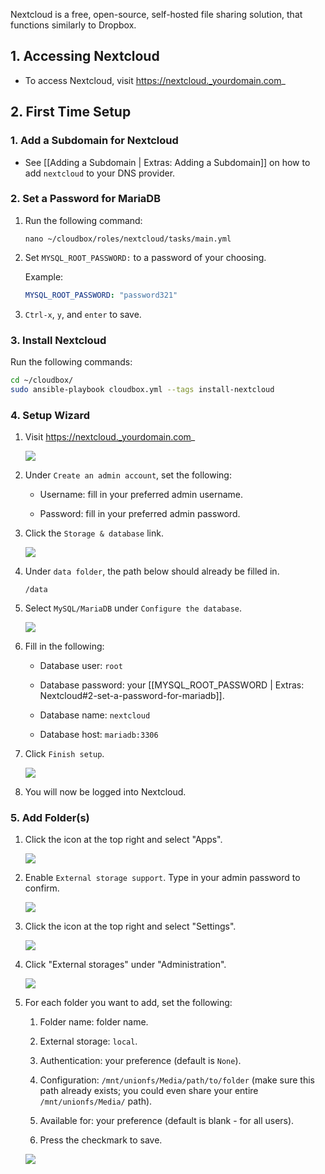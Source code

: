Nextcloud is a free, open-source, self-hosted file sharing solution, that functions similarly to Dropbox. 

## 1. Accessing Nextcloud

 - To access Nextcloud, visit https://nextcloud._yourdomain.com_

## 2. First Time Setup

### 1. Add a Subdomain for Nextcloud

 - See [[Adding a Subdomain | Extras: Adding a Subdomain]] on how to add `nextcloud` to your DNS provider.

### 2. Set a Password for MariaDB

1. Run the following command: 

   ```
   nano ~/cloudbox/roles/nextcloud/tasks/main.yml
   ```
1. Set `MYSQL_ROOT_PASSWORD:` to a password of your choosing.

   Example:
   ```yaml
   MYSQL_ROOT_PASSWORD: "password321"
   ```
1. `Ctrl-x`, `y`, and `enter` to save.

### 3. Install Nextcloud

Run the following commands: 

 ```bash
 cd ~/cloudbox/
 sudo ansible-playbook cloudbox.yml --tags install-nextcloud  
 ```

### 4. Setup Wizard

1. Visit https://nextcloud._yourdomain.com_

   ![](https://i.imgur.com/akcVDEl.png)

1. Under `Create an admin account`, set the following:

   - Username: fill in your preferred admin username. 

   - Password: fill in your preferred admin password. 

1. Click the `Storage & database` link. 

   ![](https://i.imgur.com/BRpV7i6.png)

1. Under `data folder`, the path below should already be filled in. 
  
   ```
   /data
   ```


3. Select `MySQL/MariaDB` under `Configure the database`.

   ![](https://i.imgur.com/Ck012rr.png)

4. Fill in the following: 

   - Database user: `root`

   - Database password: your [[MYSQL_ROOT_PASSWORD | Extras: Nextcloud#2-set-a-password-for-mariadb]]. 

   - Database name: `nextcloud`

   - Database host: `mariadb:3306`

5. Click `Finish setup`. 
   				
   ![](https://i.imgur.com/jU8wOUD.png)

6. You will now be logged into Nextcloud.

### 5. Add Folder(s)

1. Click the icon at the top right and select "Apps". 

   ![](https://i.imgur.com/cHQUv1Z.png)

1. Enable `External storage support`. Type in your admin password to confirm. 

   ![](https://i.imgur.com/2nKCBVt.png)

1. Click the icon at the top right and select "Settings". 

   ![](https://i.imgur.com/c3vDcR7.png)

1. Click "External storages" under "Administration".

   ![](https://i.imgur.com/Gi7Lhxe.png)

1. For each folder you want to add, set the following: 

   1. Folder name: folder name. 

   1. External storage: `local`. 

   1. Authentication: your preference (default is `None`). 

   1. Configuration: `/mnt/unionfs/Media/path/to/folder` (make sure this path already exists; you could even share your entire `/mnt/unionfs/Media/` path). 

   1. Available for: your preference (default is blank - for all users).

   1. Press the checkmark to save. 

   ![](https://i.imgur.com/YCLJm5w.png)
